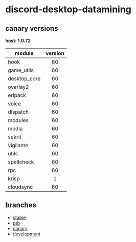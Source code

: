 # discord-desktop-datamining

## canary versions

**host: 1.0.72**

| module | version |
| ------ | :-----: |
| hook | 60 |
| game_utils | 60 |
| desktop_core | 60 |
| overlay2 | 60 |
| erlpack | 60 |
| voice | 60 |
| dispatch | 60 |
| modules | 60 |
| media | 60 |
| sekrit | 60 |
| vigilante | 60 |
| utils | 60 |
| spellcheck | 60 |
| rpc | 60 |
| krisp | 1 |
| cloudsync | 60 |

## branches

- [stable](https://github.com/OpenAsar/discord-desktop-datamining/tree/stable)
- [ptb](https://github.com/OpenAsar/discord-desktop-datamining/tree/ptb)
- [canary](https://github.com/OpenAsar/discord-desktop-datamining/tree/canary)
- [development](https://github.com/OpenAsar/discord-desktop-datamining/tree/development)